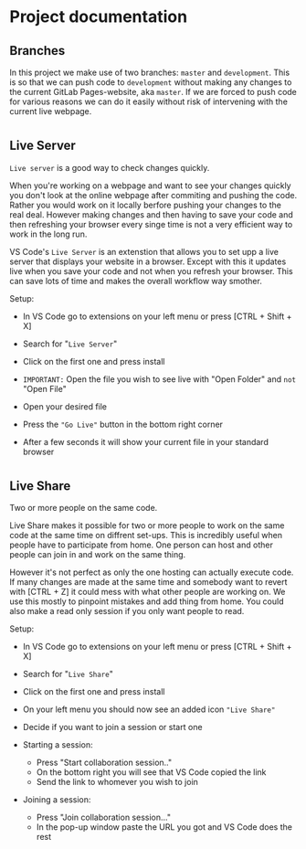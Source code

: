 # Project documentation

## Branches

In this project we make use of two branches: `master` and `development`. This is so that we can push code to `development` without making any changes to the current GitLab Pages-website, aka `master`. If we are forced to push code for various reasons we can do it easily without risk of intervening with the current live webpage.

#

## Live Server

`Live server` is a good way to check changes quickly.

When you're working on a webpage and want to see your changes quickly you don't look at the online webpage  after commiting and pushing the code. Rather you would work on it locally berfore pushing your changes to the real deal. However making changes and then having to save your code and then refreshing your browser every singe time is not a very efficient way to work in the long run.

VS Code's `Live Server` is an extenstion that allows you to set upp a live server that displays your website in a browser. Except with this it updates live when you save your code and not when you refresh your browser. This can save lots of time and makes the overall workflow way smother.

Setup:

- In VS Code go to extensions on your left menu or press [CTRL + Shift + X]

- Search for "`Live Server`"

- Click on the first one and press install 

- `IMPORTANT:` Open the file you wish to see live with "Open Folder" and `not` "Open File"

- Open your desired file

- Press the `"Go Live"` button in the bottom right corner

- After a few seconds it will show your current file in your standard browser

#

## Live Share

Two or more people on the same code.

Live Share makes it possible for two or more people to work on the same code at the same time on diffrent set-ups. This is incredibly useful when people have to participate from home. One person can host and other people can join in and work on the same thing.

However it's not perfect as only the one hosting can actually execute code. If many changes are made at the same time and somebody want to revert with [CTRL + Z] it could mess with what other people are working on. We use this mostly to pinpoint mistakes and add thing from home. You could also make a read only session if you only want people to read.

Setup:

- In VS Code go to extensions on your left menu or press [CTRL + Shift + X]

- Search for "`Live Share`"

- Click on the first one and press install 

- On your left menu you should now see an added icon `"Live Share"`

- Decide if you want to join a session or start one 

- Starting a session:
    - Press "Start collaboration session.."
    - On the bottom right you will see that VS Code copied the link
    - Send the link to whomever you wish to join

 - Joining a session:
    - Press "Join collaboration session..."
    - In the pop-up window paste the URL you got and VS Code does the rest

#